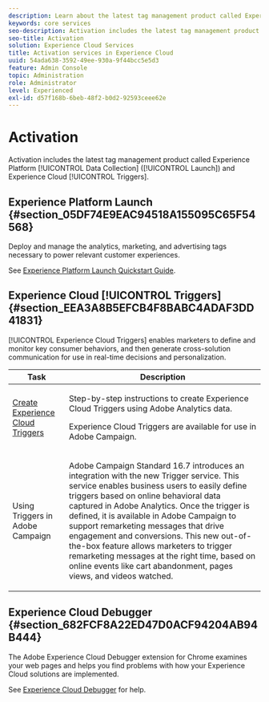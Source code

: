 ```yaml
---
description: Learn about the latest tag management product called Experience Platform Launch.
keywords: core services
seo-description: Activation includes the latest tag management product called Experience Platform Launch. Dynamic Tag Management (DTM);and Triggers.
seo-title: Activation
solution: Experience Cloud Services
title: Activation services in Experience Cloud
uuid: 54ada638-3592-49ee-930a-9f44bcc5e5d3
feature: Admin Console
topic: Administration
role: Administrator
level: Experienced
exl-id: d57f168b-6beb-48f2-b0d2-92593ceee62e
---
```

# Activation

Activation includes the latest tag management product called Experience Platform [!UICONTROL Data Collection] ([!UICONTROL Launch]) and Experience Cloud [!UICONTROL Triggers].

## Experience Platform Launch {#section_05DF74E9EAC94518A155095C65F54568}

Deploy and manage the analytics, marketing, and advertising tags necessary to power relevant customer experiences.

See [Experience Platform Launch Quickstart Guide](https://experienceleague.adobe.com/docs/launch/using/get-started/quick-start.html?lang=en).

<!-- ## Dynamic Tag Management {#section_C7E000EEF3E6459FB4B6D4A8960DD8F0}

To launch Dynamic Tag Management, click **[!UICONTROL Activation]** and send a request to the Adobe provisioning team. You should receive your login credentials within one to two business days. 

<table id="table_3241FF7CA0B242BFAFC68362A62AA0C7"> 
 <thead> 
  <tr> 
   <th colname="col1" class="entry"> Task </th> 
   <th colname="col2" class="entry"> Description </th> 
  </tr> 
 </thead>
 <tbody> 
  <tr> 
   <td colname="col1"> <p> <a href="https://experienceleague.adobe.com/content/help/en/dtm/using/tools/analytics-dtm.html" format="html" scope="external"> Deploy Adobe Analytics </a> </p> </td> 
   <td colname="col2"> <p> Step-by-step instructions to add Adobe Analytics using Adobe Dynamic Tag Management </p> </td> 
  </tr> 
  <tr> 
   <td colname="col1"> <p> <a href="https://experienceleague.adobe.com/content/help/en/id-service/using/implementation-guides/implementation-guides.html" format="html" scope="external"> Implementation Guides for Experience Cloud ID Service </a> </p> </td> 
   <td colname="col2"> <p>The Experience Cloud ID Service enables core functionality across Experience Cloud solutions (including Customer Attributes, audience sharing, and triggers). Adobe strongly recommends implementing the ID service and take advantage of these features. </p> </td> 
  </tr> 
  <tr> 
   <td colname="col1"> <p> <a href="https://experienceleague.adobe.com/content/help/en/dtm/using/dtm-home.html" format="https" scope="external"> Dynamic Tag Management Product Documentation </a> </p> </td> 
   <td colname="col2"> <p>Learn more about deploying Experience Cloud solutions with Dynamic Tag Management. </p> </td>
  </tr> 
 </tbody> 
</table>

If you want help implementing dynamic tag management we encourage you to contact your Account Manager for information on Adobe Global Services offerings, or implementation partner offerings. Please also feel free to contact us at [@AdobeExpCare](https://twitter.com/AdobeExpCare) with hashtag #DTM. -->

## Experience Cloud [!UICONTROL Triggers] {#section_EEA3A8B5EFCB4F8BABC4ADAF3DD41831}

[!UICONTROL Experience Cloud Triggers] enables marketers to define and monitor key consumer behaviors, and then generate cross-solution communication for use in real-time decisions and personalization.

<table id="table_AF6842470172429EA97C9B02163BD0C3"> 
 <thead> 
  <tr> 
   <th colname="col1" class="entry"> Task </th>
   <th colname="col2" class="entry"> Description </th>
  </tr> 
 </thead>
 <tbody> 
  <tr> 
   <td colname="col1"> <p> <a href="triggers.md#concept_887B30241B3E4DB0A2553B2996E2D4FB" format="dita" scope="local"> Create Experience Cloud Triggers </a> </p> </td> 
   <td colname="col2"> <p> Step-by-step instructions to create Experience Cloud Triggers using Adobe Analytics data. </p> <p>Experience Cloud Triggers are available for use in Adobe Campaign. </p> </td>
  </tr>
  <tr> 
   <td colname="col1"> <p>Using Triggers in Adobe Campaign </p> </td> 
   <td colname="col2"> <p> Adobe Campaign Standard 16.7 introduces an integration with the new Trigger service. This service enables business users to easily define triggers based on online behavioral data captured in Adobe Analytics. Once the trigger is defined, it is available in Adobe Campaign to support remarketing messages that drive engagement and conversions. This new out-of-the-box feature allows marketers to trigger remarketing messages at the right time, based on online events like cart abandonment, pages views, and videos watched. </p> </td>
  </tr>
 </tbody>
</table>


## Experience Cloud Debugger {#section_682FCF8A22ED47D0ACF94204AB94B444}

The Adobe Experience Cloud Debugger extension for Chrome examines your web pages and helps you find problems with how your Experience Cloud solutions are implemented.

See [Experience Cloud Debugger](https://experienceleague.adobe.com/docs/debugger/using/experience-cloud-debugger.html?lang=en) for help.

